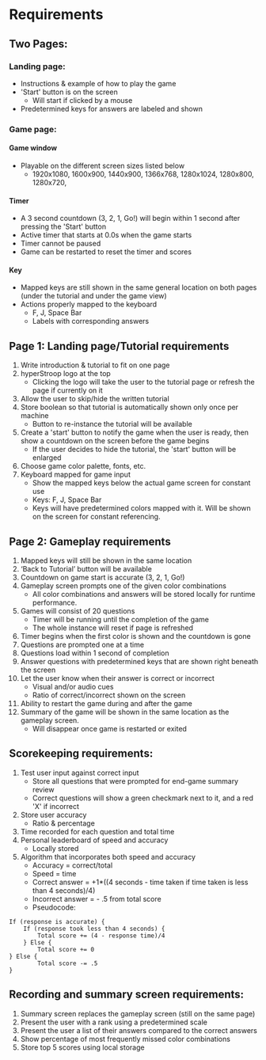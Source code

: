 # Requirements
## Two Pages:
### Landing page: 
* Instructions & example of how to play the game
* 'Start' button is on the screen
    * Will start if clicked by a mouse
* Predetermined keys for answers are labeled and shown
### Game page: 
#### Game window
* Playable on the different screen sizes listed below
    * 1920x1080, 1600x900, 1440x900, 1366x768, 1280x1024, 1280x800, 1280x720, 
#### Timer
* A 3 second countdown (3, 2, 1, Go!) will begin within 1 second after pressing the 'Start' button
* Active timer that starts at 0.0s when the game starts
* Timer cannot be paused
* Game can be restarted to reset the timer and scores
#### Key
* Mapped keys are still shown in the same general location on both pages (under the tutorial and under the game view)
* Actions properly mapped to the keyboard
    * F, J, Space Bar
    * Labels with corresponding answers
## Page 1: Landing page/Tutorial requirements
1. Write introduction & tutorial to fit on one page
2. hyperStroop logo at the top
    * Clicking the logo will take the user to the tutorial page or refresh the page if currently on it
3. Allow the user to skip/hide the written tutorial
4. Store boolean so that tutorial is automatically shown only once per machine
    * Button to re-instance the tutorial will be available
5. Create a 'start' button to notify the game when the user is ready, then show a countdown on the screen before the game begins
    * If the user decides to hide the tutorial, the 'start' button will be enlarged
6. Choose game color palette, fonts, etc.
7. Keyboard mapped for game input
    * Show the mapped keys below the actual game screen for constant use
    * Keys: F, J, Space Bar
    * Keys will have predetermined colors mapped with it. Will be shown on the screen for constant referencing.
## Page 2: Gameplay requirements
1. Mapped keys will still be shown in the same location
2. ‘Back to Tutorial’ button will be available
3. Countdown on game start is accurate (3, 2, 1, Go!)
4. Gameplay screen prompts one of the given color combinations
    * All color combinations and answers will be stored locally for runtime performance.
5. Games will consist of 20 questions 
    * Timer will be running until the completion of the game
    * The whole instance will reset if page is refreshed
6. Timer begins when the first color is shown and the countdown is gone
7. Questions are prompted one at a time
8. Questions load within 1 second of completion
9. Answer questions with predetermined keys that are shown right beneath the screen
10. Let the user know when their answer is correct or incorrect
    * Visual and/or audio cues
    * Ratio of correct/incorrect shown on the screen
11. Ability to restart the game during and after the game
12. Summary of the game will be shown in the same location as the gameplay screen.
    * Will disappear once game is restarted or exited
## Scorekeeping requirements: 
1. Test user input against correct input 
    * Store all questions that were prompted for end-game summary review
    * Correct questions will show a green checkmark next to it, and a red 'X' if incorrect
2. Store user accuracy
    * Ratio & percentage
3. Time recorded for each question and total time
4. Personal leaderboard of speed and accuracy
    * Locally stored
5. Algorithm that incorporates both speed and accuracy
    * Accuracy = correct/total
    * Speed = time
    * Correct answer = +1*((4 seconds - time taken if time taken is less than 4 seconds)/4)
    * Incorrect answer = - .5 from total score
    * Pseudocode:
``` 
If (response is accurate) {
	If (response took less than 4 seconds) {
		Total score += (4 - response time)/4
	} Else {
		Total score += 0 
} Else {
		Total score -= .5
} 
```

## Recording and summary screen requirements:
1. Summary screen replaces the gameplay screen (still on the same page)
2. Present the user with a rank using a predetermined scale
3. Present the user a list of their answers compared to the correct answers
4. Show percentage of most frequently missed color combinations
5. Store top 5 scores using local storage

